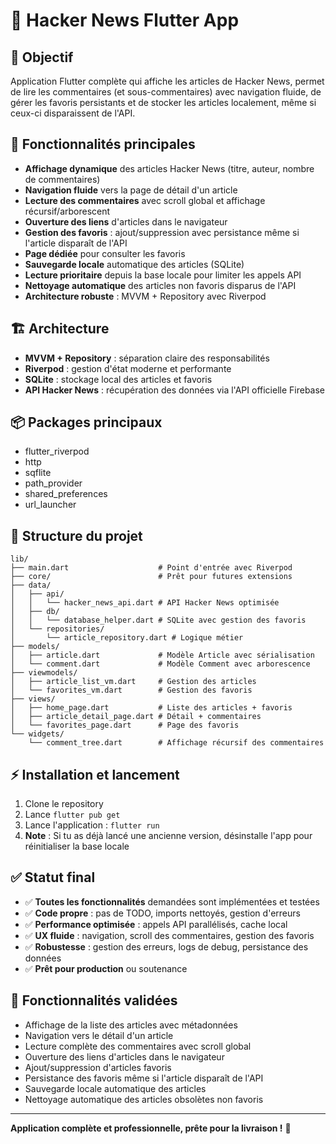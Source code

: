 # 📰 Hacker News Flutter App

## 🎯 Objectif

Application Flutter complète qui affiche les articles de Hacker News, permet de lire les commentaires (et sous-commentaires) avec navigation fluide, de gérer les favoris persistants et de stocker les articles localement, même si ceux-ci disparaissent de l'API.

## 🚀 Fonctionnalités principales

- **Affichage dynamique** des articles Hacker News (titre, auteur, nombre de commentaires)
- **Navigation fluide** vers la page de détail d'un article
- **Lecture des commentaires** avec scroll global et affichage récursif/arborescent
- **Ouverture des liens** d'articles dans le navigateur
- **Gestion des favoris** : ajout/suppression avec persistance même si l'article disparaît de l'API
- **Page dédiée** pour consulter les favoris
- **Sauvegarde locale** automatique des articles (SQLite)
- **Lecture prioritaire** depuis la base locale pour limiter les appels API
- **Nettoyage automatique** des articles non favoris disparus de l'API
- **Architecture robuste** : MVVM + Repository avec Riverpod

## 🏗️ Architecture

- **MVVM + Repository** : séparation claire des responsabilités
- **Riverpod** : gestion d'état moderne et performante
- **SQLite** : stockage local des articles et favoris
- **API Hacker News** : récupération des données via l'API officielle Firebase

## 📦 Packages principaux

- flutter_riverpod
- http
- sqflite
- path_provider
- shared_preferences
- url_launcher

## 📁 Structure du projet

```
lib/
├── main.dart                    # Point d'entrée avec Riverpod
├── core/                        # Prêt pour futures extensions
├── data/
│   ├── api/
│   │   └── hacker_news_api.dart # API Hacker News optimisée
│   ├── db/
│   │   └── database_helper.dart # SQLite avec gestion des favoris
│   └── repositories/
│       └── article_repository.dart # Logique métier
├── models/
│   ├── article.dart             # Modèle Article avec sérialisation
│   └── comment.dart             # Modèle Comment avec arborescence
├── viewmodels/
│   ├── article_list_vm.dart     # Gestion des articles
│   └── favorites_vm.dart        # Gestion des favoris
├── views/
│   ├── home_page.dart           # Liste des articles + favoris
│   ├── article_detail_page.dart # Détail + commentaires
│   └── favorites_page.dart      # Page des favoris
└── widgets/
    └── comment_tree.dart        # Affichage récursif des commentaires
```

## ⚡ Installation et lancement

1. Clone le repository
2. Lance `flutter pub get`
3. Lance l'application : `flutter run`
4. **Note** : Si tu as déjà lancé une ancienne version, désinstalle l'app pour réinitialiser la base locale

## ✅ Statut final

- ✅ **Toutes les fonctionnalités** demandées sont implémentées et testées
- ✅ **Code propre** : pas de TODO, imports nettoyés, gestion d'erreurs
- ✅ **Performance optimisée** : appels API parallélisés, cache local
- ✅ **UX fluide** : navigation, scroll des commentaires, gestion des favoris
- ✅ **Robustesse** : gestion des erreurs, logs de debug, persistance des données
- ✅ **Prêt pour production** ou soutenance

## 🎉 Fonctionnalités validées

- Affichage de la liste des articles avec métadonnées
- Navigation vers le détail d'un article
- Lecture complète des commentaires avec scroll global
- Ouverture des liens d'articles dans le navigateur
- Ajout/suppression d'articles favoris
- Persistance des favoris même si l'article disparaît de l'API
- Sauvegarde locale automatique des articles
- Nettoyage automatique des articles obsolètes non favoris

---

**Application complète et professionnelle, prête pour la livraison !** 🚀
